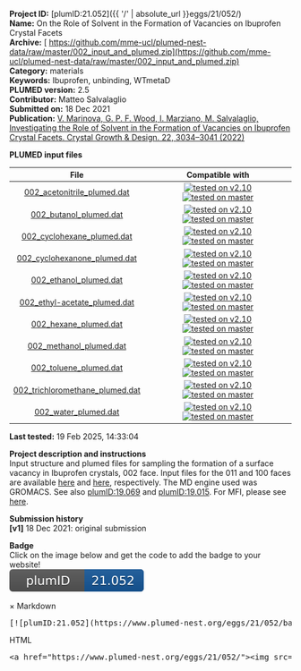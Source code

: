 **Project ID:** [plumID:21.052]({{ '/' | absolute_url }}eggs/21/052/)  
**Name:**  On the Role of Solvent in the Formation of Vacancies on Ibuprofen Crystal Facets  
**Archive:** [ https://github.com/mme-ucl/plumed-nest-data/raw/master/002_input_and_plumed.zip](https://github.com/mme-ucl/plumed-nest-data/raw/master/002_input_and_plumed.zip)  
**Category:**  materials  
**Keywords:**  Ibuprofen, unbinding, WTmetaD  
**PLUMED version:**  2.5  
**Contributor:**  Matteo Salvalaglio  
**Submitted on:** 18 Dec 2021  
**Publication:** [V. Marinova, G. P. F. Wood, I. Marziano, M. Salvalaglio, Investigating the Role of Solvent in the Formation of Vacancies on Ibuprofen Crystal Facets. Crystal Growth &amp; Design. 22, 3034–3041 (2022)](http://dx.doi.org/10.1021/acs.cgd.1c01479)  
  
**PLUMED input files**  
  
| File     | Compatible with |  
|:--------:|:--------:|  
| [002_acetonitrile_plumed.dat](./data/002_acetonitrile_plumed.dat.md) |  [![tested on v2.10](https://img.shields.io/badge/v2.10-passing-green.svg)](data/002_acetonitrile_plumed.dat.plumed.stderr) [![tested on master](https://img.shields.io/badge/master-passing-green.svg)](data/002_acetonitrile_plumed.dat.plumed_master.stderr) |  
| [002_butanol_plumed.dat](./data/002_butanol_plumed.dat.md) |  [![tested on v2.10](https://img.shields.io/badge/v2.10-passing-green.svg)](data/002_butanol_plumed.dat.plumed.stderr) [![tested on master](https://img.shields.io/badge/master-passing-green.svg)](data/002_butanol_plumed.dat.plumed_master.stderr) |  
| [002_cyclohexane_plumed.dat](./data/002_cyclohexane_plumed.dat.md) |  [![tested on v2.10](https://img.shields.io/badge/v2.10-passing-green.svg)](data/002_cyclohexane_plumed.dat.plumed.stderr) [![tested on master](https://img.shields.io/badge/master-passing-green.svg)](data/002_cyclohexane_plumed.dat.plumed_master.stderr) |  
| [002_cyclohexanone_plumed.dat](./data/002_cyclohexanone_plumed.dat.md) |  [![tested on v2.10](https://img.shields.io/badge/v2.10-passing-green.svg)](data/002_cyclohexanone_plumed.dat.plumed.stderr) [![tested on master](https://img.shields.io/badge/master-passing-green.svg)](data/002_cyclohexanone_plumed.dat.plumed_master.stderr) |  
| [002_ethanol_plumed.dat](./data/002_ethanol_plumed.dat.md) |  [![tested on v2.10](https://img.shields.io/badge/v2.10-passing-green.svg)](data/002_ethanol_plumed.dat.plumed.stderr) [![tested on master](https://img.shields.io/badge/master-passing-green.svg)](data/002_ethanol_plumed.dat.plumed_master.stderr) |  
| [002_ethyl-acetate_plumed.dat](./data/002_ethyl-acetate_plumed.dat.md) |  [![tested on v2.10](https://img.shields.io/badge/v2.10-passing-green.svg)](data/002_ethyl-acetate_plumed.dat.plumed.stderr) [![tested on master](https://img.shields.io/badge/master-passing-green.svg)](data/002_ethyl-acetate_plumed.dat.plumed_master.stderr) |  
| [002_hexane_plumed.dat](./data/002_hexane_plumed.dat.md) |  [![tested on v2.10](https://img.shields.io/badge/v2.10-passing-green.svg)](data/002_hexane_plumed.dat.plumed.stderr) [![tested on master](https://img.shields.io/badge/master-passing-green.svg)](data/002_hexane_plumed.dat.plumed_master.stderr) |  
| [002_methanol_plumed.dat](./data/002_methanol_plumed.dat.md) |  [![tested on v2.10](https://img.shields.io/badge/v2.10-passing-green.svg)](data/002_methanol_plumed.dat.plumed.stderr) [![tested on master](https://img.shields.io/badge/master-passing-green.svg)](data/002_methanol_plumed.dat.plumed_master.stderr) |  
| [002_toluene_plumed.dat](./data/002_toluene_plumed.dat.md) |  [![tested on v2.10](https://img.shields.io/badge/v2.10-passing-green.svg)](data/002_toluene_plumed.dat.plumed.stderr) [![tested on master](https://img.shields.io/badge/master-passing-green.svg)](data/002_toluene_plumed.dat.plumed_master.stderr) |  
| [002_trichloromethane_plumed.dat](./data/002_trichloromethane_plumed.dat.md) |  [![tested on v2.10](https://img.shields.io/badge/v2.10-passing-green.svg)](data/002_trichloromethane_plumed.dat.plumed.stderr) [![tested on master](https://img.shields.io/badge/master-passing-green.svg)](data/002_trichloromethane_plumed.dat.plumed_master.stderr) |  
| [002_water_plumed.dat](./data/002_water_plumed.dat.md) |  [![tested on v2.10](https://img.shields.io/badge/v2.10-passing-green.svg)](data/002_water_plumed.dat.plumed.stderr) [![tested on master](https://img.shields.io/badge/master-passing-green.svg)](data/002_water_plumed.dat.plumed_master.stderr) |  
  
**Last tested:**  19 Feb 2025, 14:33:04
  
**Project description and instructions**  
Input structure and plumed files for sampling the formation of a surface vacancy in Ibuprofen crystals, 002 face. Input files for the 011 and 100 faces are available [here](https://github.com/mme-ucl/plumed-nest-data/raw/master/011_input_and_plumed.zip) and [here](https://github.com/mme-ucl/plumed-nest-data/raw/master/100_input_and_plumed.zip), respectively. The MD engine used was GROMACS. See also [plumID:19.069](https://www.plumed-nest.org/eggs/19/069/) and [plumID:19.015](https://www.plumed-nest.org/eggs/19/015/). For MFI, please see [here](https://github.com/mme-ucl/MFI).

  
**Submission history**  
**[v1]** 18 Dec 2021: original submission  
  
**Badge**  
Click on the image below and get the code to add the badge to your website!  
<img src="./badge.svg" alt="plumeDnest:21.052" id="myBtn" class="badge">
<div id="myModal" class="modal">
  <div class="modal-content">
    <span class="close">&times;</span>
    Markdown<pre>[![plumID:21.052](https://www.plumed-nest.org/eggs/21/052/badge.svg)](https://www.plumed-nest.org/eggs/21/052/)</pre>
    HTML<pre>&lt;a href="https://www.plumed-nest.org/eggs/21/052/"&gt;&lt;img src="https://www.plumed-nest.org/eggs/21/052/badge.svg" alt="plumID:21.052"&gt;&lt;/a&gt;</pre>
  </div>
</div>
